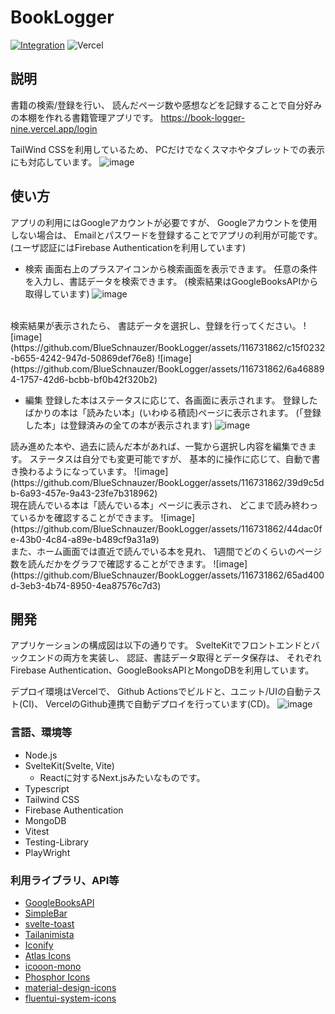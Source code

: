 # BookLogger
[![Integration](https://github.com/BlueSchnauzer/BookLogger/actions/workflows/Integration.yml/badge.svg)](https://github.com/BlueSchnauzer/BookLogger/actions/workflows/Integration.yml) ![Vercel](https://therealsujitk-vercel-badge.vercel.app/?app=book-logger)

## 説明
書籍の検索/登録を行い、
読んだページ数や感想などを記録することで自分好みの本棚を作れる書籍管理アプリです。
https://book-logger-nine.vercel.app/login

TailWind CSSを利用しているため、
PCだけでなくスマホやタブレットでの表示にも対応しています。
![image](https://github.com/BlueSchnauzer/BookLogger/assets/116731862/1ca2372b-9d8d-46e2-8855-446c1a348cbd)


## 使い方
アプリの利用にはGoogleアカウントが必要ですが、
Googleアカウントを使用しない場合は、
Emailとパスワードを登録することでアプリの利用が可能です。
(ユーザ認証にはFirebase Authenticationを利用しています)

- 検索
画面右上のプラスアイコンから検索画面を表示できます。
任意の条件を入力し、書誌データを検索できます。
(検索結果はGoogleBooksAPIから取得しています)
![image](https://github.com/BlueSchnauzer/BookLogger/assets/116731862/275db69b-7508-4954-a676-8ba9c73fb103)
<br>
検索結果が表示されたら、
書誌データを選択し、登録を行ってください。
![image](https://github.com/BlueSchnauzer/BookLogger/assets/116731862/c15f0232-b655-4242-947d-50869def76e8)
![image](https://github.com/BlueSchnauzer/BookLogger/assets/116731862/6a468894-1757-42d6-bcbb-bf0b42f320b2)

- 編集 
登録した本はステータスに応じて、各画面に表示されます。
登録したばかりの本は「読みたい本」(いわゆる積読)ページに表示されます。
(「登録した本」は登録済みの全ての本が表示されます)
![image](https://github.com/BlueSchnauzer/BookLogger/assets/116731862/0e6a2ccd-d45f-4286-adfd-e618e87189cf)
<bt>
読み進めた本や、過去に読んだ本があれば、一覧から選択し内容を編集できます。
ステータスは自分でも変更可能ですが、
基本的に操作に応じて、自動で書き換わるようになっています。
![image](https://github.com/BlueSchnauzer/BookLogger/assets/116731862/39d9c5db-6a93-457e-9a43-23fe7b318962)
<br>
現在読んでいる本は「読んでいる本」ページに表示され、
どこまで読み終わっているかを確認することができます。
![image](https://github.com/BlueSchnauzer/BookLogger/assets/116731862/44dac0fe-43b0-4c84-a89e-b489cf9a31a9)
<br>
また、ホーム画面では直近で読んでいる本を見れ、
1週間でどのくらいのページ数を読んだかをグラフで確認することができます。
![image](https://github.com/BlueSchnauzer/BookLogger/assets/116731862/65ad400d-3eb3-4b74-8950-4ea87576c7d3)

## 開発
アプリケーションの構成図は以下の通りです。
SvelteKitでフロントエンドとバックエンドの両方を実装し、
認証、書誌データ取得とデータ保存は、
それぞれFirebase Authentication、GoogleBooksAPIとMongoDBを利用しています。

デプロイ環境はVercelで、
Github Actionsでビルドと、ユニット/UIの自動テスト(CI)、
VercelのGithub連携で自動デプロイを行っています(CD)。
![image](https://github.com/BlueSchnauzer/BookLogger/assets/116731862/05ac7acd-b55a-435f-afed-d6c89ee12e7d)

### 言語、環境等
- Node.js
- SvelteKit(Svelte, Vite)
  - Reactに対するNext.jsみたいなものです。
- Typescript
- Tailwind CSS
- Firebase Authentication
- MongoDB
- Vitest
- Testing-Library
- PlayWright

### 利用ライブラリ、API等
- [GoogleBooksAPI](https://developers.google.com/books?hl=ja)
- [SimpleBar](https://github.com/Grsmto/simplebar)
- [svelte-toast](https://github.com/zerodevx/svelte-toast)
- [Tailanimista](https://tail-animista.vercel.app/)
- [Iconify](https://iconify.design/)
- [Atlas Icons](https://atlasicons.vectopus.com/)
- [icooon-mono](icooon-mono)
- [Phosphor Icons](https://phosphoricons.com/)
- [material-design-icons](https://github.com/google/material-design-icons)
- [fluentui-system-icons](https://github.com/microsoft/fluentui-system-icons)